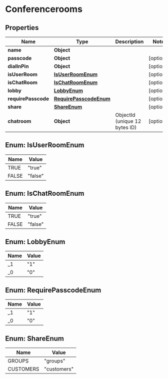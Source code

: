 

# Conferencerooms


## Properties

| Name | Type | Description | Notes |
|------------ | ------------- | ------------- | -------------|
|**name** | **Object** |  |  |
|**passcode** | **Object** |  |  [optional] |
|**dialInPin** | **Object** |  |  [optional] |
|**isUserRoom** | [**IsUserRoomEnum**](#IsUserRoomEnum) |  |  [optional] |
|**isChatRoom** | [**IsChatRoomEnum**](#IsChatRoomEnum) |  |  [optional] |
|**lobby** | [**LobbyEnum**](#LobbyEnum) |  |  [optional] |
|**requirePasscode** | [**RequirePasscodeEnum**](#RequirePasscodeEnum) |  |  [optional] |
|**share** | [**ShareEnum**](#ShareEnum) |  |  [optional] |
|**chatroom** | **Object** | ObjectId (unique 12 bytes ID) |  [optional] |



## Enum: IsUserRoomEnum

| Name | Value |
|---- | -----|
| TRUE | &quot;true&quot; |
| FALSE | &quot;false&quot; |



## Enum: IsChatRoomEnum

| Name | Value |
|---- | -----|
| TRUE | &quot;true&quot; |
| FALSE | &quot;false&quot; |



## Enum: LobbyEnum

| Name | Value |
|---- | -----|
| _1 | &quot;1&quot; |
| _0 | &quot;0&quot; |



## Enum: RequirePasscodeEnum

| Name | Value |
|---- | -----|
| _1 | &quot;1&quot; |
| _0 | &quot;0&quot; |



## Enum: ShareEnum

| Name | Value |
|---- | -----|
| GROUPS | &quot;groups&quot; |
| CUSTOMERS | &quot;customers&quot; |



